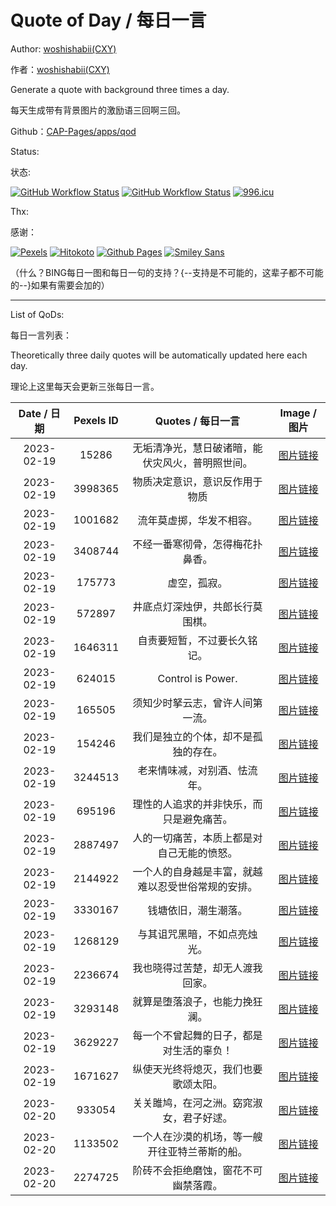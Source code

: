 # Quote of Day / 每日一言

Author: [woshishabii(CXY)](https://github.com/woshishabii)

作者：[woshishabii(CXY)](https://github.com/woshishabii)

Generate a quote with background three times a day.

每天生成带有背景图片的激励语三回啊三回。

Github：[CAP-Pages/apps/qod](https://github.com/Creep-Among-Projects/CAP-Pages/tree/master/apps/qod)

Status:

状态:

[![GitHub Workflow Status](https://img.shields.io/github/actions/workflow/status/Creep-Among-Projects/CAP-Pages/qod.yml?label=QODGEN&style=for-the-badge&color=66ccff)](https://github.com/Creep-Among-Projects/Creep-Among-Projects.github.io/actions/workflows/qod.yml)
[![GitHub Workflow Status](https://img.shields.io/github/actions/workflow/status/Creep-Among-Projects/CAP-Pages/MkDocsDeploy.yml?label=MKDOCS&style=for-the-badge&color=66ccff)](https://github.com/Creep-Among-Projects/Creep-Among-Projects.github.io/actions/workflows/MkDocsDeploy.yml)
[![996.icu](https://img.shields.io/badge/996.icu-link-red?style=for-the-badge)](https://996.icu)

Thx:

感谢：

[![Pexels](https://images.pexels.com/lib/api/pexels.png "Photos Provided by Pexels")](https://pexels.com)
[![Hitokoto](https://developer.hitokoto.cn/logo.png "Quote Provided by Hitokoto")](https://hitokoto.cn)
[![Github Pages](https://github.githubassets.com/images/mona-loading-dark.gif "Github")](https://github.com)
[![Smiley Sans](https://raw.githubusercontent.com/atelier-anchor/smiley-sans/main/docs/images/smiley-sans.light.svg "Smiley Sans")](https://github.com/atelier-anchor/smiley-sans)

（什么？BING每日一图和每日一句的支持？{--支持是不可能的，这辈子都不可能的--}如果有需要会加的）

---

List of QoDs:

每日一言列表：

Theoretically three daily quotes will be automatically updated here each day.

理论上这里每天会更新三张每日一言。

| Date / 日期 |Pexels ID|Quotes / 每日一言|Image / 图片|
|:-----------:|:-------:|:--------------:|:----------:|
|2023-02-19|15286|无垢清净光，慧日破诸暗，能伏灾风火，普明照世间。|[图片链接](./qods/15286.jpg)|
|2023-02-19|3998365|物质决定意识，意识反作用于物质|[图片链接](./qods/3998365.jpg)|
|2023-02-19|1001682|流年莫虚掷，华发不相容。|[图片链接](./qods/1001682.jpg)|
|2023-02-19|3408744|不经一番寒彻骨，怎得梅花扑鼻香。|[图片链接](./qods/3408744.jpg)|
|2023-02-19|175773|虚空，孤寂。|[图片链接](./qods/175773.jpg)|
|2023-02-19|572897|井底点灯深烛伊，共郎长行莫围棋。|[图片链接](./qods/572897.jpg)|
|2023-02-19|1646311|自责要短暂，不过要长久铭记。|[图片链接](./qods/1646311.jpg)|
|2023-02-19|624015|Control is Power.|[图片链接](./qods/624015.jpg)|
|2023-02-19|165505|须知少时拏云志，曾许人间第一流。|[图片链接](./qods/165505.jpg)|
|2023-02-19|154246|我们是独立的个体，却不是孤独的存在。|[图片链接](./qods/154246.jpg)|
|2023-02-19|3244513|老来情味减，对别酒、怯流年。|[图片链接](./qods/3244513.jpg)|
|2023-02-19|695196|理性的人追求的并非快乐，而只是避免痛苦。|[图片链接](./qods/695196.jpg)|
|2023-02-19|2887497|人的一切痛苦，本质上都是对自己无能的愤怒。|[图片链接](./qods/2887497.jpg)|
|2023-02-19|2144922|一个人的自身越是丰富，就越难以忍受世俗常规的安排。|[图片链接](./qods/2144922.jpg)|
|2023-02-19|3330167|钱塘依旧，潮生潮落。|[图片链接](./qods/3330167.jpg)|
|2023-02-19|1268129|与其诅咒黑暗，不如点亮烛光。|[图片链接](./qods/1268129.jpg)|
|2023-02-19|2236674|我也晓得过苦楚，却无人渡我回家。|[图片链接](./qods/2236674.jpg)|
|2023-02-19|3293148|就算是堕落浪子，也能力挽狂澜。|[图片链接](./qods/3293148.jpg)|
|2023-02-19|3629227|每一个不曾起舞的日子，都是对生活的辜负！|[图片链接](./qods/3629227.jpg)|
|2023-02-19|1671627|纵使天光终将熄灭，我们也要歌颂太阳。|[图片链接](./qods/1671627.jpg)|
|2023-02-20|933054|关关雎鸠，在河之洲。窈窕淑女，君子好逑。|[图片链接](./qods/933054.jpg)|
|2023-02-20|1133502|一个人在沙漠的机场，等一艘开往亚特兰蒂斯的船。|[图片链接](./qods/1133502.jpg)|
|2023-02-20|2274725|阶砖不会拒绝磨蚀，窗花不可幽禁落霞。|[图片链接](./qods/2274725.jpg)|
